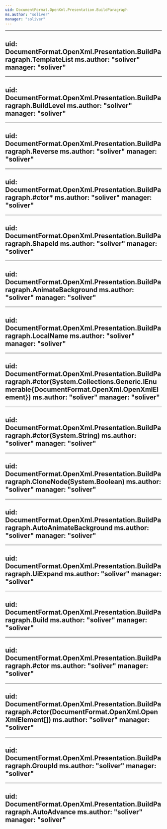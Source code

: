 ```yaml
---
uid: DocumentFormat.OpenXml.Presentation.BuildParagraph
ms.author: "soliver"
manager: "soliver"
---
```


---
uid: DocumentFormat.OpenXml.Presentation.BuildParagraph.TemplateList
ms.author: "soliver"
manager: "soliver"
---

---
uid: DocumentFormat.OpenXml.Presentation.BuildParagraph.BuildLevel
ms.author: "soliver"
manager: "soliver"
---

---
uid: DocumentFormat.OpenXml.Presentation.BuildParagraph.Reverse
ms.author: "soliver"
manager: "soliver"
---

---
uid: DocumentFormat.OpenXml.Presentation.BuildParagraph.#ctor*
ms.author: "soliver"
manager: "soliver"
---

---
uid: DocumentFormat.OpenXml.Presentation.BuildParagraph.ShapeId
ms.author: "soliver"
manager: "soliver"
---

---
uid: DocumentFormat.OpenXml.Presentation.BuildParagraph.AnimateBackground
ms.author: "soliver"
manager: "soliver"
---

---
uid: DocumentFormat.OpenXml.Presentation.BuildParagraph.LocalName
ms.author: "soliver"
manager: "soliver"
---

---
uid: DocumentFormat.OpenXml.Presentation.BuildParagraph.#ctor(System.Collections.Generic.IEnumerable{DocumentFormat.OpenXml.OpenXmlElement})
ms.author: "soliver"
manager: "soliver"
---

---
uid: DocumentFormat.OpenXml.Presentation.BuildParagraph.#ctor(System.String)
ms.author: "soliver"
manager: "soliver"
---

---
uid: DocumentFormat.OpenXml.Presentation.BuildParagraph.CloneNode(System.Boolean)
ms.author: "soliver"
manager: "soliver"
---

---
uid: DocumentFormat.OpenXml.Presentation.BuildParagraph.AutoAnimateBackground
ms.author: "soliver"
manager: "soliver"
---

---
uid: DocumentFormat.OpenXml.Presentation.BuildParagraph.UiExpand
ms.author: "soliver"
manager: "soliver"
---

---
uid: DocumentFormat.OpenXml.Presentation.BuildParagraph.Build
ms.author: "soliver"
manager: "soliver"
---

---
uid: DocumentFormat.OpenXml.Presentation.BuildParagraph.#ctor
ms.author: "soliver"
manager: "soliver"
---

---
uid: DocumentFormat.OpenXml.Presentation.BuildParagraph.#ctor(DocumentFormat.OpenXml.OpenXmlElement[])
ms.author: "soliver"
manager: "soliver"
---

---
uid: DocumentFormat.OpenXml.Presentation.BuildParagraph.GroupId
ms.author: "soliver"
manager: "soliver"
---

---
uid: DocumentFormat.OpenXml.Presentation.BuildParagraph.AutoAdvance
ms.author: "soliver"
manager: "soliver"
---
